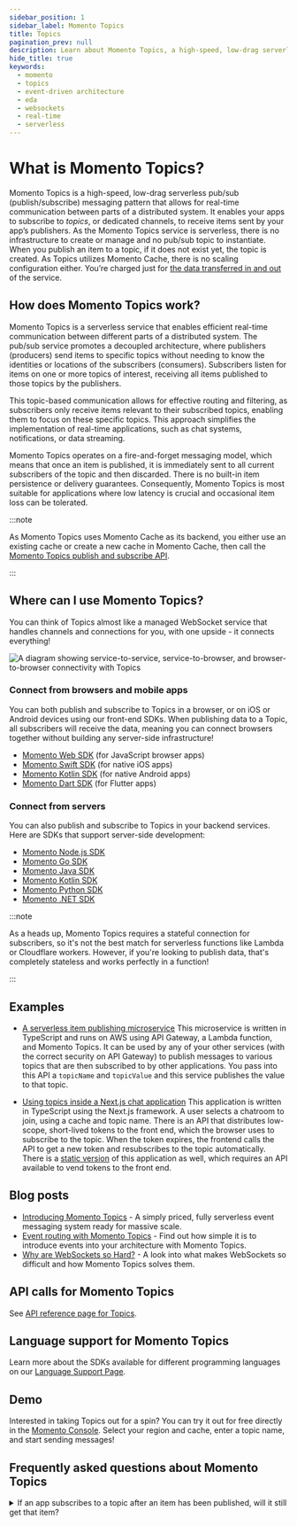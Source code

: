 ```yaml
---
sidebar_position: 1
sidebar_label: Momento Topics
title: Topics
pagination_prev: null
description: Learn about Momento Topics, a high-speed, low-drag serverless pub/sub (publish/subscribe) messaging pattern for real-time application communication.
hide_title: true
keywords:
  - momento
  - topics
  - event-driven architecture
  - eda
  - websockets
  - real-time
  - serverless
---
```


# What is Momento Topics?

Momento Topics is a high-speed, low-drag serverless pub/sub (publish/subscribe) messaging pattern that allows for real-time communication between parts of a distributed system. It enables your apps to subscribe to *topics*, or dedicated channels, to receive items sent by your app’s publishers. As the Momento Topics service is serverless, there is no infrastructure to create or manage and no pub/sub topic to instantiate. When you publish an item to a topic, if it does not exist yet, the topic is created. As Topics utilizes Momento Cache, there is no scaling configuration either. You’re charged just for [the data transferred in and out](./manage/pricing.md) of the service.

## How does Momento Topics work?

Momento Topics is a serverless service that enables efficient real-time communication between different parts of a distributed system. The pub/sub service promotes a decoupled architecture, where publishers (producers) send items to specific topics without needing to know the identities or locations of the subscribers (consumers). Subscribers listen for items on one or more topics of interest, receiving all items published to those topics by the publishers.

This topic-based communication allows for effective routing and filtering, as subscribers only receive items relevant to their subscribed topics, enabling them to focus on these specific topics. This approach simplifies the implementation of real-time applications, such as chat systems, notifications, or data streaming.

Momento Topics operates on a fire-and-forget messaging model, which means that once an item is published, it is immediately sent to all current subscribers of the topic and then discarded. There is no built-in item persistence or delivery guarantees. Consequently, Momento Topics is most suitable for applications where low latency is crucial and occasional item loss can be tolerated.

:::note

As Momento Topics uses Momento Cache as its backend, you either use an existing cache or create a new cache in Momento Cache, then call the [Momento Topics publish and subscribe API](./develop/api-reference/index.md).

:::

## Where can I use Momento Topics?

You can think of Topics almost like a managed WebSocket service that handles channels and connections for you, with one upside - it connects everything!

![A diagram showing service-to-service, service-to-browser, and browser-to-browser connectivity with Topics](@site/static/img/topics-connections.png)

### Connect from browsers and mobile apps

You can both publish and subscribe to Topics in a browser, or on iOS or Android devices using our front-end SDKs. When publishing data to a Topic, all subscribers will receive the data, meaning you can connect browsers together without building any server-side infrastructure!

* [Momento Web SDK](/sdks/web/index.md) (for JavaScript browser apps)
* [Momento Swift SDK](/sdks/swift/index.md) (for native iOS apps)
* [Momento Kotlin SDK](/sdks/kotlin/index.md) (for native Android apps)
* [Momento Dart SDK](/sdks/dart/index.md) (for Flutter apps)

### Connect from servers

You can also publish and subscribe to Topics in your backend services. Here are SDKs that support server-side development:

* [Momento Node.js SDK](/sdks/nodejs/index.md)
* [Momento Go SDK](/sdks/go/index.md)
* [Momento Java SDK](/sdks/java/index.md)
* [Momento Kotlin SDK](/sdks/kotlin/index.md)
* [Momento Python SDK](/sdks/python/index.md)
* [Momento .NET SDK](/sdks/dotnet/index.md)

:::note

As a heads up, Momento Topics requires a stateful connection for subscribers, so it's not the best match for serverless functions like Lambda or Cloudflare workers. However, if you're looking to publish data, that's completely stateless and works perfectly in a function!

:::

## Examples

- [A serverless item publishing microservice](https://github.com/momentohq/client-sdk-javascript/tree/main/examples/nodejs/lambda-examples/topics-microservice) This microservice is written in TypeScript and runs on AWS using API Gateway, a Lambda function, and Momento Topics. It can be used by any of your other services (with the correct security on API Gateway) to publish messages to various topics that are then subscribed to by other applications. You pass into this API a `topicName` and `topicValue` and this service publishes the value to that topic.

- [Using topics inside a Next.js chat application](https://github.com/momentohq/client-sdk-javascript/tree/main/examples/web/nextjs-chat) This application is written in TypeScript using the Next.js framework. A user selects a chatroom to join, using a cache and topic name. There is an API that distributes low-scope, short-lived tokens to the front end, which the browser uses to subscribe to the topic. When the token expires, the frontend calls the API to get a new token and resubscribes to the topic automatically. There is a [static version](https://github.com/momentohq/client-sdk-javascript/tree/main/examples/web/vite-chat-app) of this application as well, which requires an API available to vend tokens to the front end.

## Blog posts

- [Introducing Momento Topics](https://www.gomomento.com/blog/momento-just-got-more-powerful-introducing-topics) - A simply priced, fully serverless event messaging system ready for massive scale.
- [Event routing with Momento Topics](https://www.gomomento.com/blog/build-on-momento-event-routing-with-momento-topics) - Find out how simple it is to introduce events into your architecture with Momento Topics.
- [Why are WebSockets so Hard?](https://www.gomomento.com/blog/why-are-websockets-so-hard) - A look into what makes WebSockets so difficult and how Momento Topics solves them.

## API calls for Momento Topics

See [API reference page for Topics](./develop/api-reference/index.md).

## Language support for Momento Topics
Learn more about the SDKs available for different programming languages on our [Language Support Page](./develop/language-support/language-support.md).


## Demo

Interested in taking Topics out for a spin? You can try it out for free directly in the [Momento Console](https://console.gomomento.com/topics). Select your region and cache, enter a topic name, and start sending messages!

## Frequently asked questions about Momento Topics

<details>
  <summary>If an app subscribes to a topic after an item has been published, will it still get that item?</summary>
No. A subscriber does not have access to historical items on a Topic.
</details>
